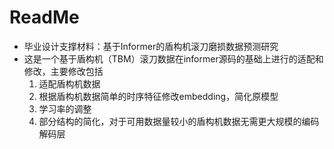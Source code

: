 # ReadMe

* 毕业设计支撑材料：基于Informer的盾构机滚刀磨损数据预测研究
* 这是一个基于盾构机（TBM）滚刀数据在informer源码的基础上进行的适配和修改，主要修改包括
  1. 适配盾构机数据
  2. 根据盾构机数据简单的时序特征修改embedding，简化原模型
  3. 学习率的调整
  4. 部分结构的简化，对于可用数据量较小的盾构机数据无需更大规模的编码解码层
